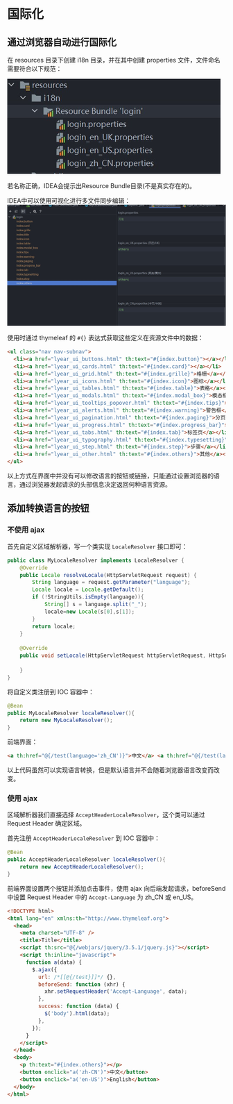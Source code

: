 # 国际化

## 通过浏览器自动进行国际化

在 resources 目录下创建 i18n 目录，并在其中创建 properties 文件，文件命名需要符合以下规范：

![国际化配置文件](./images/i18n.jpg)

若名称正确，IDEA会提示出Resource Bundle目录(不是真实存在的)。

IDEA中可以使用可视化进行多文件同步编辑：
![国际化配置文件](./images/国际化配置.jpg)

使用时通过 thymeleaf 的 `#{}` 表达式获取这些定义在资源文件中的数据：

```html
<ul class="nav nav-subnav">
  <li><a href="lyear_ui_buttons.html" th:text="#{index.button}"></a></li>
  <li><a href="lyear_ui_cards.html" th:text="#{index.card}"></a></li>
  <li><a href="lyear_ui_grid.html" th:text="#{index.grille}">格栅</a></li>
  <li><a href="lyear_ui_icons.html" th:text="#{index.icon}">图标</a></li>
  <li><a href="lyear_ui_tables.html" th:text="#{index.table}">表格</a></li>
  <li><a href="lyear_ui_modals.html" th:text="#{index.modal_box}">模态框</a></li>
  <li><a href="lyear_ui_tooltips_popover.html" th:text="#{index.tips}">提示 / 弹出框</a></li>
  <li><a href="lyear_ui_alerts.html" th:text="#{index.warning}">警告框</a></li>
  <li><a href="lyear_ui_pagination.html" th:text="#{index.paging}">分页</a></li>
  <li><a href="lyear_ui_progress.html" th:text="#{index.progress_bar}">进度条</a></li>
  <li><a href="lyear_ui_tabs.html" th:text="#{index.tab}">标签页</a></li>
  <li><a href="lyear_ui_typography.html" th:text="#{index.typesetting}">排版</a></li>
  <li><a href="lyear_ui_step.html" th:text="#{index.step}">步骤</a></li>
  <li><a href="lyear_ui_other.html" th:text="#{index.others}">其他</a></li>
</ul>
```

以上方式在界面中并没有可以修改语言的按钮或链接，只能通过设置浏览器的语言，通过浏览器发起请求的头部信息决定返回何种语言资源。

## 添加转换语言的按钮

### 不使用 ajax

首先自定义区域解析器，写一个类实现 `LocaleResolver` 接口即可：

```java
public class MyLocaleResolver implements LocaleResolver {
    @Override
    public Locale resolveLocale(HttpServletRequest request) {
        String language = request.getParameter("language");
        Locale locale = Locale.getDefault();
        if (!StringUtils.isEmpty(language)){
            String[] s = language.split("_");
            locale=new Locale(s[0],s[1]);
        }
        return locale;
    }

    @Override
    public void setLocale(HttpServletRequest httpServletRequest, HttpServletResponse httpServletResponse, Locale locale) {

    }
}
```

将自定义类注册到 IOC 容器中：

```java
@Bean
public MyLocaleResolver localeResolver(){
    return new MyLocaleResolver();
}
```

前端界面：

```html
<a th:href="@{/test(language='zh_CN')}">中文</a> <a th:href="@{/test(language='en_US')}">English</a>
```

以上代码虽然可以实现语言转换，但是默认语言并不会随着浏览器语言改变而改变。

### 使用 ajax

区域解析器我们直接选择 `AcceptHeaderLocaleResolver`，这个类可以通过 Request Header 确定区域。

首先注册 `AcceptHeaderLocaleResolver` 到 IOC 容器中：

```java
@Bean
public AcceptHeaderLocaleResolver localeResolver(){
    return new AcceptHeaderLocaleResolver();
}
```

前端界面设置两个按钮并添加点击事件，使用 ajax 向后端发起请求，beforeSend 中设置 Request Header 中的 `Accept-Language` 为 zh_CN 或 en_US。

```html
<!DOCTYPE html>
<html lang="en" xmlns:th="http://www.thymeleaf.org">
  <head>
    <meta charset="UTF-8" />
    <title>Title</title>
    <script th:src="@{/webjars/jquery/3.5.1/jquery.js}"></script>
    <script th:inline="javascript">
      function a(data) {
        $.ajax({
          url: /*[[@{/test}]]*/ {},
          beforeSend: function (xhr) {
            xhr.setRequestHeader('Accept-Language', data);
          },
          success: function (data) {
            $('body').html(data);
          },
        });
      }
    </script>
  </head>
  <body>
    <p th:text="#{index.others}"></p>
    <button onclick="a('zh-CN')">中文</button>
    <button onclick="a('en-US')">English</button>
  </body>
</html>
```

